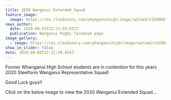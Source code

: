 ```yaml
---
title: 2020 Wanganui Extended Squad
feature_image:
  image: https://res.cloudinary.com/whanganuihigh/image/upload/v1599603737/News/WU_Rugby_emblem.jpg
news_author:
  date: 2020-08-31T22:21:59.037Z
  publication: Wanganui Rugby facebook page
image_gallery:
  - image: https://res.cloudinary.com/whanganuihigh/image/upload/v1599604016/News/2020_Wanganui_Extended_Squad.jpg
show_in_slider: false
date: 2020-09-08T22:21:59.054Z
---
```

Former Whanganui High School students are in contention for this years 2020 Steelform Wanganui Representative Squad!

Good Luck guys!!

Click on the below image to view the 2020 Wanganui Extended Squad...